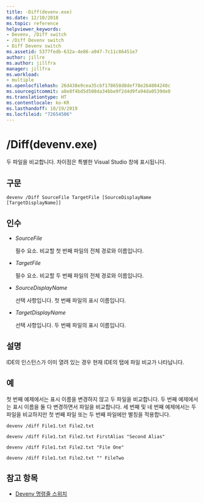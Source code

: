 ```yaml
---
title: -Diff(devenv.exe)
ms.date: 12/10/2018
ms.topic: reference
helpviewer_keywords:
- Devenv, /Diff switch
- /Diff Devenv switch
- Diff Devenv switch
ms.assetid: 5377fedb-632a-4e86-a947-7c11c86451e7
author: jillre
ms.author: jillfra
manager: jillfra
ms.workload:
- multiple
ms.openlocfilehash: 26d438e9cea35cbf178658d8def78e264804240c
ms.sourcegitcommit: a8e8f4bd5d508da34bbe9f2d4d9fa94da0539de0
ms.translationtype: HT
ms.contentlocale: ko-KR
ms.lasthandoff: 10/19/2019
ms.locfileid: "72654506"
---
```

# <a name="diff-devenvexe"></a>/Diff(devenv.exe)

두 파일을 비교합니다. 차이점은 특별한 Visual Studio 창에 표시됩니다.

## <a name="syntax"></a>구문

```shell
devenv /Diff SourceFile TargetFile [SourceDisplayName [TargetDisplayName]]
```

## <a name="arguments"></a>인수

- *SourceFile*

  필수 요소. 비교할 첫 번째 파일의 전체 경로와 이름입니다.

- *TargetFile*

  필수 요소. 비교할 두 번째 파일의 전체 경로와 이름입니다.

- *SourceDisplayName*

  선택 사항입니다. 첫 번째 파일의 표시 이름입니다.

- *TargetDisplayName*

  선택 사항입니다. 두 번째 파일의 표시 이름입니다.

## <a name="remarks"></a>설명

IDE의 인스턴스가 이미 열려 있는 경우 현재 IDE의 탭에 파일 비교가 나타납니다.

## <a name="example"></a>예

첫 번째 예제에서는 표시 이름을 변경하지 않고 두 파일을 비교합니다. 두 번째 예제에서는 표시 이름을 둘 다 변경하면서 파일을 비교합니다. 세 번째 및 네 번째 예제에서는 두 파일을 비교하지만 첫 번째 파일 또는 두 번째 파일에만 별칭을 적용합니다.

```shell
devenv /diff File1.txt File2.txt

devenv /diff File1.txt File2.txt FirstAlias "Second Alias"

devenv /diff File1.txt File2.txt "File One"

devenv /diff File1.txt File2.txt "" FileTwo
```

## <a name="see-also"></a>참고 항목

- [Devenv 명령줄 스위치](../../ide/reference/devenv-command-line-switches.md)
